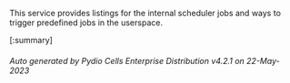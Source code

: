 






This service provides listings for the internal scheduler jobs and ways to trigger predefined jobs in the userspace.

[:summary]

###### Auto generated by Pydio Cells Enterprise Distribution v4.2.1 on 22-May-2023
